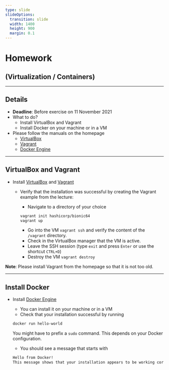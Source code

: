 ```yaml
---
type: slide
slideOptions:
  transition: slide
  width: 1400
  height: 900
  margin: 0.1
---
```


<style>
  .reveal strong {
  font-weight: bold;
    color: orange;
  }
  .reveal p {
    text-align: left;
  }
  .reveal section h1 {
    color: orange;
  }
  .reveal section h2 {
    color: orange;
  }
</style>

# Homework

## (Virtualization / Containers)

---

## Details

- **Deadline**: Before exercise on 11 November 2021
- What to do?
  - Install VirtualBox and Vagrant
  - Install Docker on your machine or in a VM
- Please follow the manuals on the homepage
  - [VirtualBox](https://www.virtualbox.org/)
  - [Vagrant](https://www.vagrantup.com/)
  - [Docker Engine](https://docs.docker.com/engine/)


---

## VirtualBox and Vagrant

- Install [VirtualBox](https://www.virtualbox.org/) and [Vagrant](https://www.vagrantup.com/)
  - Verify that the installation was successful by creating the Vagrant example from the lecture:

    - Navigate to a directory of your choice

    ```bash
    vagrant init hashicorp/bionic64
    vagrant up
    ```

    - Go into the VM `vagrant ssh` and verify the content of the `/vagrant` directory.
    - Check in the VirtualBox manager that the VM is active.
    - Leave the SSH session (type `exit` and press `Enter` or use the shortcut `CTRL+D`)
    - Destroy the VM `vagrant destroy`

**Note**: Please install Vagrant from the homepage so that it is not too old.

---

## Install Docker

- Install [Docker Engine](https://docs.docker.com/engine/)
  - You can install it on your machine or in a VM
  - Check that your installation successful by running

  ```bash
  docker run hello-world
  ```

    You might have to prefix a `sudo` command. This depends on your Docker configuration.

  - You should see a message that starts with

  ```bash
  Hello from Docker!
  This message shows that your installation appears to be working correctly
  ```

